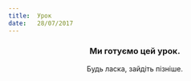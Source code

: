 ```yaml
---
title:  Урок
date:   28/07/2017
---
```


### <center>Ми готуємо цей урок.</center>
<center>Будь ласка, зайдіть пізніше.</center>